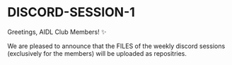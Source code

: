 # DISCORD-SESSION-1
Greetings, AIDL Club Members! ✨

We are pleased to announce that the FILES of the weekly discord sessions (exclusively for the members) will be uploaded as repositries.
